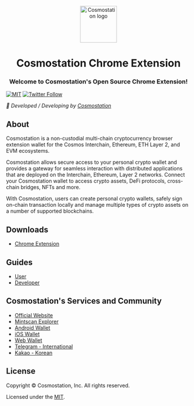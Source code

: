 <!-- ALL-CONTRIBUTORS-BADGE:START - Do not remove or modify this section -->

<!-- ALL-CONTRIBUTORS-BADGE:END -->
<p align="center">
  <a href="https://www.cosmostation.io" target="_blank" rel="noopener noreferrer"><img width="100" src="https://user-images.githubusercontent.com/5284226/167563110-1a28e9eb-1628-42f1-a189-71b4d389d4fa.png" alt="Cosmostation logo"></a>
</p>
<h1 align="center">Cosmostation Chrome Extension</h1>
<h3 align="center">Welcome to Cosmostation's Open Source Chrome Extension!</h3>

[![MIT](https://img.shields.io/badge/License-MIT-red.svg)](https://github.com/cosmostation/cosmostation-chrome-extension/blob/develop/LICENSE)
[![Twitter Follow](https://img.shields.io/twitter/follow/CosmostationVD.svg?label=Follow&style=social)](https://twitter.com/CosmostationVD)

_:rocket: Developed / Developing by [Cosmostation](https://www.cosmostation.io/)_

## About

Cosmostation is a non-custodial multi-chain cryptocurrency browser extension wallet for the Cosmos Interchain, Ethereum, ETH Layer 2, and EVM ecosystems.

Cosmostation allows secure access to your personal crypto wallet and provides a gateway for seamless interaction with distributed applications that are deployed on the Interchain, Ethereum, Layer 2 networks. Connect your Cosmostation wallet to access crypto assets, DeFi protocols, cross-chain bridges, NFTs and more.

With Cosmostation, users can create personal crypto wallets, safely sign on-chain transaction locally and manage multiple types of crypto assets on a number of supported blockchains.

## Downloads

- [Chrome Extension](https://chrome.google.com/webstore/detail/cosmostation/fpkhgmpbidmiogeglndfbkegfdlnajnf)

## Guides

- [User](https://docs.cosmostation.io/overview/extension/intro)
- [Developer](https://docs.cosmostation.io/integration-extension/installation)

## Cosmostation's Services and Community

- [Official Website](https://www.cosmostation.io)
- [Mintscan Explorer](https://www.mintscan.io)
- [Android Wallet](https://play.google.com/store/apps/details?id=wannabit.io.cosmostaion)
- [iOS Wallet](https://apps.apple.com/us/app/cosmostation/id1459830339)
- [Web Wallet](https://wallet.cosmostation.io)
- [Telegram - International](https://t.me/cosmostation)
- [Kakao - Korean](https://open.kakao.com/o/g6KKSe5)

## License

Copyright © Cosmostation, Inc. All rights reserved.

Licensed under the [MIT](LICENSE).
